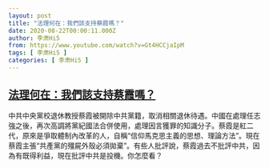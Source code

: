 ```yaml
---
layout: post
title: "法理何在：我們該支持蔡霞嗎？"
date: 2020-08-22T00:00:11.000Z
author: 李肃Hi5
from: https://www.youtube.com/watch?v=Gt4HCCjaIpM
tags: [ 李肃Hi5 ]
categories: [ 李肃Hi5 ]
---
```

<!--1598054411000-->
[法理何在：我們該支持蔡霞嗎？](https://www.youtube.com/watch?v=Gt4HCCjaIpM)
------

<div>
中共中央黨校退休教授蔡霞被開除中共黨籍，取消相關退休待遇。中國在處理任志強之後，再次高調將黨紀國法合併使用，處理因言獲罪的知識分子。蔡霞是紅二代，原來是爭取體制內改革的人，自稱“信仰馬克思主義的思想、理論方法”。現在蔡霞主張“共產黨的殭屍外殼必須拋棄”。有些人批評說，蔡霞過去不批評中共，因為有既得利益，現在批評中共是投機。你怎麼看？
</div>
